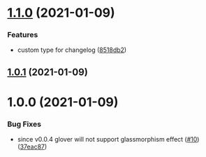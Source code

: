 # [1.1.0](https://github.com/KrzysztofLen/glower.io/compare/v1.0.1...v1.1.0) (2021-01-09)


### Features

* custom type for changelog ([8518db2](https://github.com/KrzysztofLen/glower.io/commit/8518db229b4fbd36689d35cf5fa55e89154f64e3))

## [1.0.1](https://github.com/KrzysztofLen/glower.io/compare/v1.0.0...v1.0.1) (2021-01-09)

# 1.0.0 (2021-01-09)


### Bug Fixes

* since v0.0.4 glover will not support glassmorphism effect ([#10](https://github.com/KrzysztofLen/glower.io/issues/10)) ([37eac87](https://github.com/KrzysztofLen/glower.io/commit/37eac8734d80e425661954b3be79818a1557e164))
